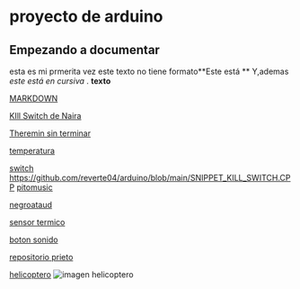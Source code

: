# proyecto de arduino 
## Empezando a documentar

esta es mi prmerita vez
este texto no tiene formato**Este está
** Y,ademas _este está en
cursiva_ .
<b>texto</b> 



[MARKDOWN](https://guides.github.com/pdfs/markdown-cheatsheet-online.pdf)

[KIll Switch de Naira](https://github.com/chechiliaa/arduino/blob/main/triple_luz_naira.ino)

[Theremin sin terminar](https://github.com/reverte04/arduino/blob/main/lolo.ino)

[temperatura](https://github.com/reverte04/arduino/blob/main/TEMPERATURA__ARDUINO.ino)

[switch](https://github.com/reverte04/arduino/blob/main/Stitch_arduino.ino)
https://github.com/reverte04/arduino/blob/main/SNIPPET_KILL_SWITCH.CPP
[pitomusic](https://github.com/reverte04/arduino/blob/main/pitomusic.ino)

[negroataud](https://github.com/reverte04/arduino/blob/main/negroataud.ino)

[sensor termico](https://github.com/reverte04/arduino/blob/main/calentamientorev.ino)

[boton sonido](https://github.com/reverte04/arduino/blob/main/SNIPPET_KILL_SWITCH.CPP)

[repositorio prieto](https://github.com/d-prieto/arduinoCourse#repositorios-de-alumnos)

[helicoptero](https://github.com/reverte04/arduino/blob/main/elicopterooo.ino)
![imagen helicoptero](https://github.com/reverte04/arduino/blob/main/IMG_20210208_121903_1.jpg)

